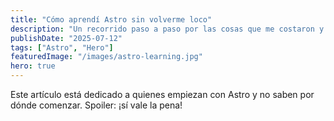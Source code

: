 ```yaml
---
title: "Cómo aprendí Astro sin volverme loco"
description: "Un recorrido paso a paso por las cosas que me costaron y cómo logré usar Astro con fluidez."
publishDate: "2025-07-12"
tags: ["Astro", "Hero"]
featuredImage: "/images/astro-learning.jpg"
hero: true
---
```


Este artículo está dedicado a quienes empiezan con Astro y no saben por dónde comenzar. Spoiler: ¡sí vale la pena!
